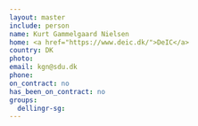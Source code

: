 ```yaml
---
layout: master
include: person
name: Kurt Gammelgaard Nielsen
home: <a href="https://www.deic.dk/">DeIC</a>
country: DK
photo:
email: kgn@sdu.dk
phone:
on_contract: no
has_been_on_contract: no
groups:
  dellingr-sg:
---
```

